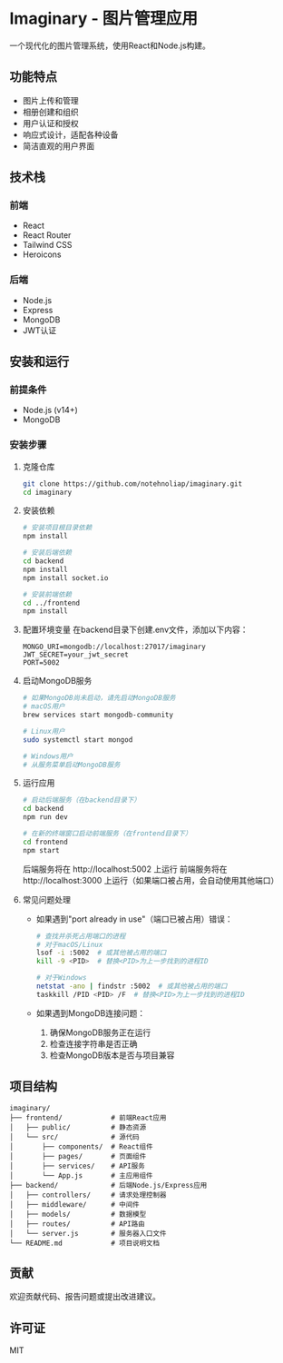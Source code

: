 # Imaginary - 图片管理应用

一个现代化的图片管理系统，使用React和Node.js构建。

## 功能特点

- 图片上传和管理
- 相册创建和组织
- 用户认证和授权
- 响应式设计，适配各种设备
- 简洁直观的用户界面

## 技术栈

### 前端
- React
- React Router
- Tailwind CSS
- Heroicons

### 后端
- Node.js
- Express
- MongoDB
- JWT认证

## 安装和运行

### 前提条件
- Node.js (v14+)
- MongoDB

### 安装步骤

1. 克隆仓库
   ```bash
   git clone https://github.com/notehnoliap/imaginary.git
   cd imaginary
   ```

2. 安装依赖
   ```bash
   # 安装项目根目录依赖
   npm install
   
   # 安装后端依赖
   cd backend
   npm install
   npm install socket.io
   
   # 安装前端依赖
   cd ../frontend
   npm install
   ```

3. 配置环境变量
   在backend目录下创建.env文件，添加以下内容：
   ```
   MONGO_URI=mongodb://localhost:27017/imaginary
   JWT_SECRET=your_jwt_secret
   PORT=5002
   ```

4. 启动MongoDB服务
   ```bash
   # 如果MongoDB尚未启动，请先启动MongoDB服务
   # macOS用户
   brew services start mongodb-community
   
   # Linux用户
   sudo systemctl start mongod
   
   # Windows用户
   # 从服务菜单启动MongoDB服务
   ```

5. 运行应用
   ```bash
   # 启动后端服务（在backend目录下）
   cd backend
   npm run dev
   
   # 在新的终端窗口启动前端服务（在frontend目录下）
   cd frontend
   npm start
   ```
   
   后端服务将在 http://localhost:5002 上运行
   前端服务将在 http://localhost:3000 上运行（如果端口被占用，会自动使用其他端口）

6. 常见问题处理
   - 如果遇到"port already in use"（端口已被占用）错误：
     ```bash
     # 查找并杀死占用端口的进程
     # 对于macOS/Linux
     lsof -i :5002  # 或其他被占用的端口
     kill -9 <PID>  # 替换<PID>为上一步找到的进程ID
     
     # 对于Windows
     netstat -ano | findstr :5002  # 或其他被占用的端口
     taskkill /PID <PID> /F  # 替换<PID>为上一步找到的进程ID
     ```
   
   - 如果遇到MongoDB连接问题：
     1. 确保MongoDB服务正在运行
     2. 检查连接字符串是否正确
     3. 检查MongoDB版本是否与项目兼容

## 项目结构

```
imaginary/
├── frontend/            # 前端React应用
│   ├── public/          # 静态资源
│   └── src/             # 源代码
│       ├── components/  # React组件
│       ├── pages/       # 页面组件
│       ├── services/    # API服务
│       └── App.js       # 主应用组件
├── backend/             # 后端Node.js/Express应用
│   ├── controllers/     # 请求处理控制器
│   ├── middleware/      # 中间件
│   ├── models/          # 数据模型
│   ├── routes/          # API路由
│   └── server.js        # 服务器入口文件
└── README.md            # 项目说明文档
```

## 贡献

欢迎贡献代码、报告问题或提出改进建议。

## 许可证

MIT